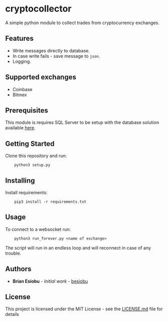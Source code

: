 # cryptocollector

A simple python module to collect trades from cryptocurrency exchanges.

## Features
* Write messages directly to database.
* In case write fails - save message to `json`.
* Logging.

## Supported exchanges
* Coinbase
* Bitmex

## Prerequisites

This module is requires SQL Server to be setup with the database solution available [here]().

## Getting Started

Clone this repository and run:

```
    python3 setup.py
```

## Installing

Install requirements:
```
    pip3 install -r requirements.txt
```

## Usage

To connect to a websocket run:

```
    python3 run_forever.py <name of exchange>
```

The script will run in an endless loop and will reconnect in case of any trouble.

## Authors

* **Brian Esiobu** - *Initial work* - [besiobu](https://github.com/besiobu)

## License

This project is licensed under the MIT License - see the [LICENSE.md](LICENSE.md) file for details